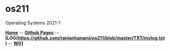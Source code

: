 # os211
Operating Systems 2021-1

<b>[Home](https://marcianadin.github.io/os211/)</b> -- <b>[Github Pages](https://github.com/ranianhanami/os211)</b> 
-- <b>[LOG(https://github.com/ranianhanami/os211/blob/master/TXT/mylog.txt)</b> -- <b>[W01](https://marcianadin.github.io/os211/W01/)</b>
